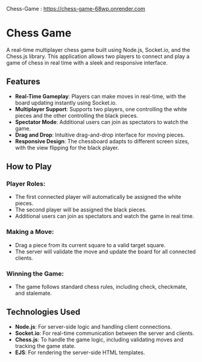 Chess-Game : https://chess-game-68wp.onrender.com
# Chess Game

A real-time multiplayer chess game built using Node.js, Socket.io, and the Chess.js library. 
This application allows two players to connect and play a game of chess in real time with a sleek and responsive interface.

## Features

- **Real-Time Gameplay**: Players can make moves in real-time, with the board updating instantly using Socket.io.
- **Multiplayer Support**: Supports two players, one controlling the white pieces and the other controlling the black pieces.
- **Spectator Mode**: Additional users can join as spectators to watch the game.
- **Drag and Drop**: Intuitive drag-and-drop interface for moving pieces.
- **Responsive Design**: The chessboard adapts to different screen sizes, with the view flipping for the black player.

## How to Play

### Player Roles:
- The first connected player will automatically be assigned the white pieces.
- The second player will be assigned the black pieces.
- Additional users can join as spectators and watch the game in real time.

### Making a Move:
- Drag a piece from its current square to a valid target square.
- The server will validate the move and update the board for all connected clients.

### Winning the Game:
- The game follows standard chess rules, including check, checkmate, and stalemate.

## Technologies Used

- **Node.js**: For server-side logic and handling client connections.
- **Socket.io**: For real-time communication between the server and clients.
- **Chess.js**: To handle the game logic, including validating moves and tracking the game state.
- **EJS**: For rendering the server-side HTML templates.

